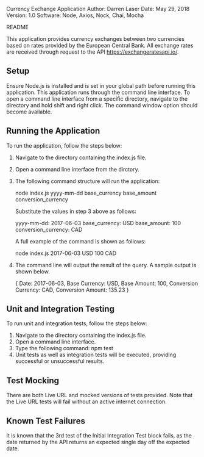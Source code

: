 Currency Exchange Application
Author: Darren Laser
Date: May 29, 2018
Version: 1.0
Software: Node, Axios, Nock, Chai, Mocha

README

This application provides currency exchanges between two currencies based on rates provided by the European Central Bank. 
All exchange rates are received through request to the API https://exchangeratesapi.io/.

Setup
-----
Ensure Node.js is installed and is set in your global path before running this application. 
This application runs through the command line interface.
To open a command line interface from a specific directory, navigate to the directory and hold shift and right click.
The command window option should become available.

Running the Application
-----------------------
To run the application, follow the steps below:

1. Navigate to the directory containing the index.js file.
2. Open a command line interface from the dirctory.
3. The following command structure will run the application:

	node index.js yyyy-mm-dd base_currency base_amount conversion_currency
	
	Substitute the values in step 3 above as follows:

	yyyy-mm-dd: 2017-06-03
	base_currency: USD
	base_amount: 100
	conversion_currency: CAD

	A full example of the command is shown as follows:

	node index.js 2017-06-03 USD 100 CAD

4. The command line will output the result of the query. A sample output is shown below.

	{
   	  Date: 2017-06-03,
          Base Currency: USD,
          Base Amount: 100,
          Conversion Currency: CAD,
          Conversion Amount: 135.23
        }

Unit and Integration Testing
----------------------------
To run unit and integration tests, follow the steps below:

1. Navigate to the directory containing the index.js file.
2. Open a command line interface.
3. Type the following command: npm test
4. Unit tests as well as integration tests will be executed, providing successful or unsuccessful results.

Test Mocking
------------
There are both Live URL and mocked versions of tests provided. Note that the Live URL tests will fail without
an active internet connection.

Known Test Failures
-------------------
It is known that the 3rd test of the Initial Integration Test block fails, as the date returned by the API returns an expected
single day off the expected date.
